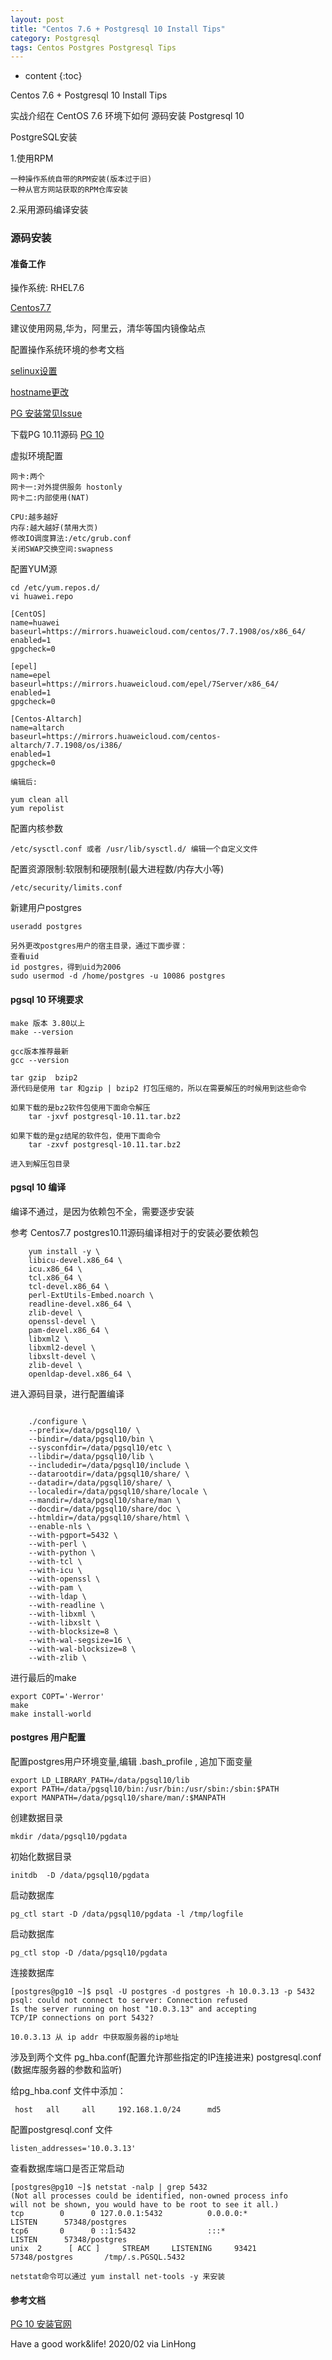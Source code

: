 ```yaml
---
layout: post
title: "Centos 7.6 + Postgresql 10 Install Tips"
category: Postgresql
tags: Centos Postgres Postgresql Tips 
---
```


* content
{:toc}

Centos 7.6 + Postgresql 10 Install Tips

实战介绍在 CentOS 7.6 环境下如何 源码安装 Postgresql 10












PostgreSQL安装

1.使用RPM

	一种操作系统自带的RPM安装(版本过于旧)
	一种从官方网站获取的RPM仓库安装

2.采用源码编译安装


### 源码安装

#### 准备工作

操作系统: RHEL7.6

[Centos7.7](http://mirrors.huaweicloud.com/centos/7.7.1908/isos/x86_64/CentOS-7-x86_64-DVD-1908.iso)

建议使用网易,华为，阿里云，清华等国内镜像站点

配置操作系统环境的参考文档

[selinux设置](https://www.cnblogs.com/tdcqma/p/5671299.html)

[hostname更改](https://www.cnblogs.com/zhangjiahao/p/10990093.html)

[PG 安装常见Issue](https://my.oschina.net/tashi/blog/189351)

下载PG 10.11源码 [PG 10](https://ftp.postgresql.org/pub/source/v10.11/)

虚拟环境配置

	网卡:两个
	网卡一:对外提供服务 hostonly
	网卡二:内部使用(NAT)

	CPU:越多越好
	内存:越大越好(禁用大页)
	修改IO调度算法:/etc/grub.conf 
	关闭SWAP交换空间:swapness


配置YUM源

	cd /etc/yum.repos.d/
	vi huawei.repo
	
	[CentOS]
	name=huawei
	baseurl=https://mirrors.huaweicloud.com/centos/7.7.1908/os/x86_64/
	enabled=1
	gpgcheck=0
	
	[epel]
	name=epel
	baseurl=https://mirrors.huaweicloud.com/epel/7Server/x86_64/
	enabled=1
	gpgcheck=0
	
	[Centos-Altarch]
	name=altarch
	baseurl=https://mirrors.huaweicloud.com/centos-altarch/7.7.1908/os/i386/
	enabled=1
	gpgcheck=0
	
	编辑后:
	
	yum clean all
	yum repolist
	

配置内核参数
	
	/etc/sysctl.conf 或者 /usr/lib/sysctl.d/ 编辑一个自定义文件

配置资源限制:软限制和硬限制(最大进程数/内存大小等)

	/etc/security/limits.conf

新建用户postgres

	useradd postgres
	
	另外更改postgres用户的宿主目录，通过下面步骤：
	查看uid
	id postgres，得到uid为2006
    sudo usermod -d /home/postgres -u 10086 postgres

#### pgsql 10 环境要求

	make 版本 3.80以上
	make --version
		
	gcc版本推荐最新
	gcc --version
		
	tar gzip  bzip2
	源代码是使用 tar 和gzip | bzip2 打包压缩的，所以在需要解压的时候用到这些命令

	如果下载的是bz2软件包使用下面命令解压
		tar -jxvf postgresql-10.11.tar.bz2
		
	如果下载的是gz结尾的软件包，使用下面命令
		tar -zxvf postgresql-10.11.tar.bz2

	进入到解压包目录

#### pgsql 10 编译

编译不通过，是因为依赖包不全，需要逐步安装

参考 Centos7.7 postgres10.11源码编译相对于的安装必要依赖包

``` shell	
	yum install -y \
	libicu-devel.x86_64 \
	icu.x86_64 \
	tcl.x86_64 \
	tcl-devel.x86_64 \
	perl-ExtUtils-Embed.noarch \
	readline-devel.x86_64 \
	zlib-devel \
	openssl-devel \
	pam-devel.x86_64 \
	libxml2 \
	libxml2-devel \
	libxslt-devel \
	zlib-devel \
	openldap-devel.x86_64 \
```

		
进入源码目录，进行配置编译		
		
``` shell
		
	./configure \
	--prefix=/data/pgsql10/ \
	--bindir=/data/pgsql10/bin \
	--sysconfdir=/data/pgsql10/etc \
	--libdir=/data/pgsql10/lib \
	--includedir=/data/pgsql10/include \
	--datarootdir=/data/pgsql10/share/ \
	--datadir=/data/pgsql10/share/ \
	--localedir=/data/pgsql10/share/locale \
	--mandir=/data/pgsql10/share/man \
	--docdir=/data/pgsql10/share/doc \
	--htmldir=/data/pgsql10/share/html \
	--enable-nls \
	--with-pgport=5432 \
	--with-perl \
	--with-python \
	--with-tcl \
	--with-icu \
	--with-openssl \
	--with-pam \
	--with-ldap \
	--with-readline \
	--with-libxml \
	--with-libxslt \
	--with-blocksize=8 \
	--with-wal-segsize=16 \
	--with-wal-blocksize=8 \
	--with-zlib \

```

进行最后的make

	export COPT='-Werror'
	make 
	make install-world

#### postgres 用户配置


配置postgres用户环境变量,编辑 .bash_profile , 追加下面变量

	export LD_LIBRARY_PATH=/data/pgsql10/lib
	export PATH=/data/pgsql10/bin:/usr/bin:/usr/sbin:/sbin:$PATH
	export MANPATH=/data/pgsql10/share/man/:$MANPATH
	
创建数据目录

	mkdir /data/pgsql10/pgdata
	
初始化数据目录

	initdb  -D /data/pgsql10/pgdata
	
启动数据库

	pg_ctl start -D /data/pgsql10/pgdata -l /tmp/logfile

启动数据库	
	
	pg_ctl stop -D /data/pgsql10/pgdata

连接数据库
	
	[postgres@pg10 ~]$ psql -U postgres -d postgres -h 10.0.3.13 -p 5432
	psql: could not connect to server: Connection refused
	Is the server running on host "10.0.3.13" and accepting
	TCP/IP connections on port 5432?		

	10.0.3.13 从 ip addr 中获取服务器的ip地址
	
涉及到两个文件
pg_hba.conf(配置允许那些指定的IP连接进来)
postgresql.conf (数据库服务器的参数和监听)
	
给pg_hba.conf 文件中添加：

	 host	all		all		192.168.1.0/24		md5

配置postgresql.conf 文件

	listen_addresses='10.0.3.13'

查看数据库端口是否正常启动

	[postgres@pg10 ~]$ netstat -nalp | grep 5432
	(Not all processes could be identified, non-owned process info
	will not be shown, you would have to be root to see it all.)
	tcp        0      0 127.0.0.1:5432          0.0.0.0:*               LISTEN      57348/postgres      
	tcp6       0      0 ::1:5432                :::*                    LISTEN      57348/postgres      
	unix  2      [ ACC ]     STREAM     LISTENING     93421    57348/postgres       /tmp/.s.PGSQL.5432

	netstat命令可以通过 yum install net-tools -y 来安装
	
#### 参考文档

[PG 10 安装官网](https://www.postgresql.org/docs/10/installation.html)




Have a good work&life! 2020/02 via LinHong


